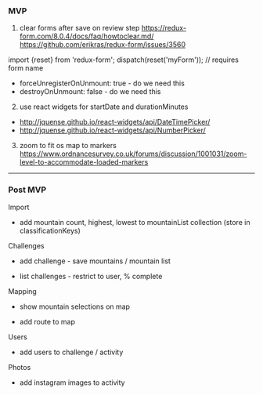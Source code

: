### MVP

1. clear forms after save on review step
https://redux-form.com/8.0.4/docs/faq/howtoclear.md/
https://github.com/erikras/redux-form/issues/3560

import {reset} from 'redux-form';
dispatch(reset('myForm')); // requires form name

- forceUnregisterOnUnmount: true - do we need this
- destroyOnUnmount: false - do we need this

2. use react widgets for startDate and  durationMinutes
- http://jquense.github.io/react-widgets/api/DateTimePicker/
- http://jquense.github.io/react-widgets/api/NumberPicker/

3. zoom to fit os map to markers
https://www.ordnancesurvey.co.uk/forums/discussion/1001031/zoom-level-to-accommodate-loaded-markers

---

### Post MVP

Import

- add mountain count, highest, lowest to mountainList collection (store in classificationKeys)

Challenges

- add challenge - save mountains / mountain list

- list challenges - restrict to user, % complete

Mapping

- show mountain selections on map

- add route to map

Users

- add users to challenge / activity

Photos

- add instagram images to activity
